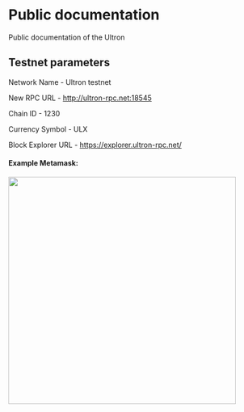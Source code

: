 # Public documentation
Public documentation of the Ultron

## Testnet parameters
Network Name - Ultron testnet

New RPC URL - http://ultron-rpc.net:18545

Chain ID - 1230

Currency Symbol - ULX

Block Explorer URL - https://explorer.ultron-rpc.net/


#### Example Metamask:

<img src="https://i.imgur.com/NEFtVNh.jpg" width="450"/>
